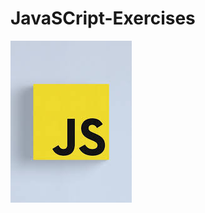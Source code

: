 # JavaSCript-Exercises

![JavaScript-logo](https://raw.githubusercontent.com/Oyabure-Zakari/JavaScript-Exercises/refs/heads/main/download.jpg)

